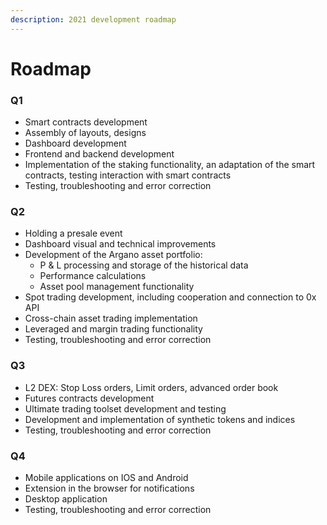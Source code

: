 ```yaml
---
description: 2021 development roadmap
---
```


# Roadmap

### **Q1**

* Smart contracts development
* Assembly of layouts, designs
* Dashboard development
* Frontend and backend development
* Implementation of the staking functionality, an adaptation of the smart contracts, testing interaction with smart contracts
* Testing, troubleshooting and error correction

### **Q2**

* Holding a presale event
* Dashboard visual and technical improvements
* Development of the Argano asset portfolio: 
  * P & L processing and storage of the historical data
  * Performance calculations
  * Asset pool management functionality
* Spot trading development, including cooperation and connection to 0x API
* Cross-chain asset trading implementation
* Leveraged and margin trading functionality
* Testing, troubleshooting and error correction

### **Q3**

* L2 DEX: Stop Loss orders, Limit orders, advanced order book
* Futures contracts development
* Ultimate trading toolset development and testing
* Development and implementation of synthetic tokens and indices
* Testing, troubleshooting and error correction

### **Q4**

* Mobile applications on IOS and Android
* Extension in the browser for notifications
* Desktop application
* Testing, troubleshooting and error correction

